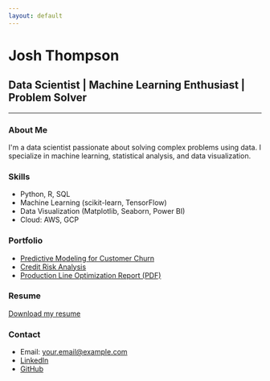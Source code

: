 ```yaml
---
layout: default
---
```


# Josh Thompson

## Data Scientist | Machine Learning Enthusiast | Problem Solver

---

### About Me
I'm a data scientist passionate about solving complex problems using data. I specialize in machine learning, statistical analysis, and data visualization.

### Skills
- Python, R, SQL
- Machine Learning (scikit-learn, TensorFlow)
- Data Visualization (Matplotlib, Seaborn, Power BI)
- Cloud: AWS, GCP

### Portfolio
- [Predictive Modeling for Customer Churn](#)
- [Credit Risk Analysis](#)
- [Production Line Optimization Report (PDF)](/assets/Customer_Churn_Report-short.pdf)

### Resume
[Download my resume](#)

### Contact
- Email: your.email@example.com
- [LinkedIn](#)
- [GitHub](#)
